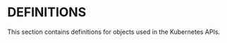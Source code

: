 # <strong>DEFINITIONS</strong>

This section contains definitions for objects used in the Kubernetes APIs.
